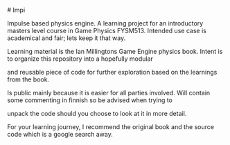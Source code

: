 



\# Impi



Impulse based physics engine. A learning project for an introductory masters level course in Game Physics FYSM513.
Intended use case is academical and fair; lets keep it that way.



Learning material is the Ian Millingtons Game Engine physics book. Intent is to organize this repository into a hopefully modular

and reusable piece of code for further exploration based on the learnings from the book.


Is public mainly because it is easier for all parties involved. Will contain some commenting in finnish so be advised when trying to

unpack the code should you choose to look at it in more detail.

For your learning journey, I recommend the original book and the source code which is a google search away.

